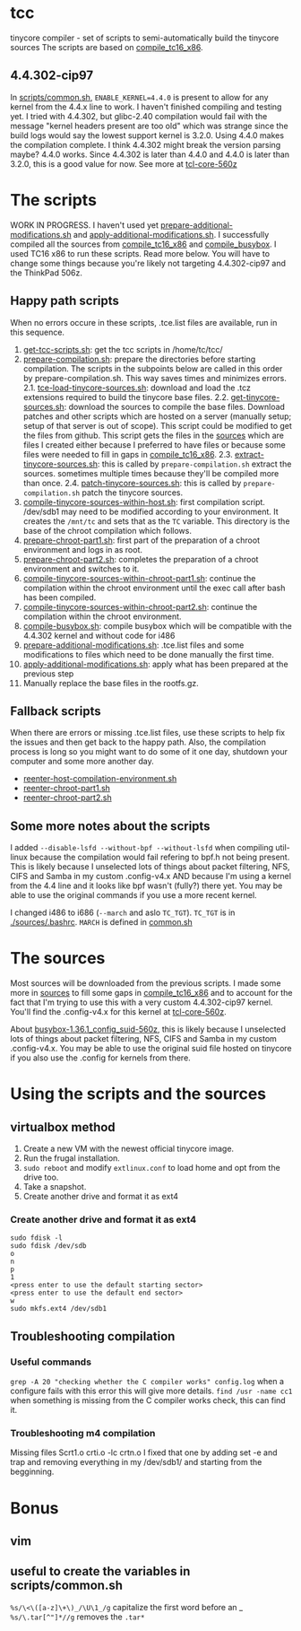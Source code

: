 # tcc
tinycore compiler - set of scripts to semi-automatically build the tinycore sources
The scripts are based on [compile_tc16_x86](http://tinycorelinux.net/16.x/x86/release/src/toolchain/compile_tc16_x86).

## 4.4.302-cip97
In [scripts/common.sh](./scripts/common.sh),
`ENABLE_KERNEL=4.4.0` is present to allow for any kernel from the 4.4.x line to work. I haven't finished
compiling and testing yet. I tried with 4.4.302, but glibc-2.40 compilation would fail with the message
"kernel headers present are too old" which was strange since the build logs would say the lowest support
kernel is 3.2.0. Using 4.4.0 makes the compilation complete.
I think 4.4.302 might break the version parsing maybe? 4.4.0 works. Since 4.4.302 is later than 4.4.0 and
4.4.0 is later than 3.2.0, this is a good value for now.
See more at [tcl-core-560z](https://github.com/linic/tcl-core-560z)

# The scripts

WORK IN PROGRESS. I haven't used yet [prepare-additional-modifications.sh](./scripts/prepare-additional-modifications.sh)
and [apply-additional-modifications.sh](./scripts/apply-additional-modifications.sh).
I successfully compiled all the sources from [compile_tc16_x86](http://tinycorelinux.net/16.x/x86/release/src/toolchain/compile_tc16_x86)
and [compile_busybox](http://tinycorelinux.net/15.x/x86/release/src/busybox/compile_busybox).
I used TC16 x86 to run these scripts. Read more below. You will have to change some things because you're likely
not targeting 4.4.302-cip97 and the ThinkPad 506z.

## Happy path scripts
When no errors occure in these scripts, .tce.list files are available, run in this sequence.

1. [get-tcc-scripts.sh](./scripts/get-tcc-scripts.sh): get the tcc scripts in /home/tc/tcc/
2. [prepare-compilation.sh](./scripts/prepare-compilation.sh): prepare the directories before starting compilation. The scripts in the subpoints below are called in this order by prepare-compilation.sh. This way saves times and minimizes errors.
2.1. [tce-load-tinycore-sources.sh](./scripts/tce-load-tinycore-sources.sh): download and load the .tcz extensions required to build the tinycore base files.
2.2. [get-tinycore-sources.sh](./scripts/get-tinycore-sources.sh): download the sources to compile the base files. Download patches and other scripts which are hosted on a server (manually setup; setup of that server is out of scope). This script could be modified to get the files from github. This script gets the files in the [sources](./sources) which are files I created either because I preferred to have files or because some files were needed to fill in gaps in [compile_tc16_x86](http://tinycorelinux.net/16.x/x86/release/src/toolchain/compile_tc16_x86).
2.3. [extract-tinycore-sources.sh](./scripts/extract-tinycore-sources.sh): this is called by `prepare-compilation.sh` extract the sources. sometimes multiple times because they'll be compiled more than once.
2.4. [patch-tinycore-sources.sh](./scripts/patch-tinycore-sources.sh): this is called by `prepare-compilation.sh` patch the tinycore sources.
3. [compile-tinycore-sources-within-host.sh](./scripts/compile-tinycore-sources-within-host.sh): first compilation script. /dev/sdb1 may need to be modified according to your environment. It creates the `/mnt/tc` and sets that as the `TC` variable. This directory is the base of the chroot compilation which follows.
4. [prepare-chroot-part1.sh](./scripts/prepare-chroot-part1.sh): first part of the preparation of a chroot environment and logs in as root.
5. [prepare-chroot-part2.sh](./scripts/prepare-chroot-part2.sh): completes the preparation of a chroot environment and switches to it.
6. [compile-tinycore-sources-within-chroot-part1.sh](compile-tinycore-sources-within-chroot-part1.sh): continue the compilation within the chroot environment until the exec call after bash has been compiled.
7. [compile-tinycore-sources-within-chroot-part2.sh](compile-tinycore-sources-within-chroot-part2.sh): continue the compilation within the chroot environment.
8. [compile-busybox.sh](./scripts/compile-busybox.sh): compile busybox which will be compatible with the 4.4.302 kernel and without code for i486
9. [prepare-additional-modifications.sh](./scripts/prepare-additional-modifications.sh): .tce.list files and some modifications to files which need to be done manually the first time.
10. [apply-additional-modifications.sh](./scripts/apply-additional-modifications.sh): apply what has been prepared at the previous step
11. Manually replace the base files in the rootfs.gz.

## Fallback scripts
When there are errors or missing .tce.list files, use these scripts to help fix the issues and then get back to the happy path.
Also, the compilation process is long so you might want to do some of it one day, shutdown your computer and some more another day.

- [reenter-host-compilation-environment.sh](./scripts/reenter-host-compilation-environment.sh)
- [reenter-chroot-part1.sh](./scripts/reenter-chroot-part1.sh)
- [reenter-chroot-part2.sh](./scripts/reenter-chroot-part2.sh)

## Some more notes about the scripts
I added `--disable-lsfd --without-bpf --without-lsfd` when compiling util-linux because the compilation would
fail refering to bpf.h not being present. This is likely because I
unselected lots of things about packet filtering, NFS, CIFS and Samba in my custom .config-v4.x AND because I'm
using a kernel from the 4.4 line and it looks like bpf wasn't (fully?) there yet. You may
be able to use the original commands if you use a more recent kernel.

I changed i486 to i686 (`--march` and aslo `TC_TGT`). `TC_TGT` is in [./sources/.bashrc](./sources/.bashrc).
`MARCH` is defined in [common.sh](./scripts/common.sh)

# The sources
Most sources will be downloaded from the previous scripts. I made some more in [sources](./sources/) to fill
some gaps in [compile_tc16_x86](http://tinycorelinux.net/16.x/x86/release/src/toolchain/compile_tc16_x86) and
to account for the fact that I'm trying to use this with a very custom 4.4.302-cip97 kernel. You'll find the
.config-v4.x for this kernel at [tcl-core-560z](https://github.com/linic/tcl-core-560z).

About [busybox-1.36.1_config_suid-560z](./sources/busybox-1.36.1_config_suid-560z), this is likely because I
unselected lots of things about packet filtering, NFS, CIFS and Samba in my custom .config-v4.x. You may
be able to use the original suid file hosted on tinycore if you also use the .config for kernels from there.

# Using the scripts and the sources

## virtualbox method
1. Create a new VM with the newest official tinycore image.
2. Run the frugal installation.
3. `sudo reboot` and modify `extlinux.conf` to load home and opt from the drive too.
4. Take a snapshot.
5. Create another drive and format it as ext4

### Create another drive and format it as ext4
```
sudo fdisk -l
sudo fdisk /dev/sdb
o
n
p
1
<press enter to use the default starting sector>
<press enter to use the default end sector>
w
sudo mkfs.ext4 /dev/sdb1
```

## Troubleshooting compilation
### Useful commands
`grep -A 20 "checking whether the C compiler works" config.log` when a configure fails with this error this will give more details.
`find /usr -name cc1` when something is missing from the C compiler works check, this can find it.

### Troubleshooting m4 compilation
Missing files
Scrt1.o crti.o -lc crtn.o
I fixed that one by adding set -e and trap and removing everything in my /dev/sdb1/ and starting from the begginning.

# Bonus
## vim
## useful to create the variables in scripts/common.sh
`%s/\<\([a-z]\+\)_/\U\1_/g` capitalize the first word before an _
`%s/\.tar[^"]*//g` removes the `.tar*`
